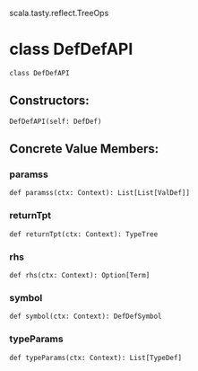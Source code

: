 scala.tasty.reflect.TreeOps
# class DefDefAPI

<pre><code class="language-scala" >class DefDefAPI</pre></code>
## Constructors:
<pre><code class="language-scala" >DefDefAPI(self: DefDef)</pre></code>

## Concrete Value Members:
### paramss
<pre><code class="language-scala" >def paramss(ctx: Context): List[List[ValDef]]</pre></code>

### returnTpt
<pre><code class="language-scala" >def returnTpt(ctx: Context): TypeTree</pre></code>

### rhs
<pre><code class="language-scala" >def rhs(ctx: Context): Option[Term]</pre></code>

### symbol
<pre><code class="language-scala" >def symbol(ctx: Context): DefDefSymbol</pre></code>

### typeParams
<pre><code class="language-scala" >def typeParams(ctx: Context): List[TypeDef]</pre></code>

